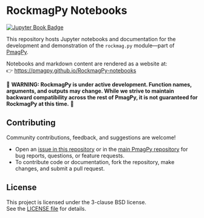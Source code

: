 # RockmagPy Notebooks

[![Jupyter Book Badge](https://jupyterbook.org/badge.svg)](https://pmagpy.github.io/RockmagPy-notebooks)

This repository hosts Jupyter notebooks and documentation for the development and demonstration of the `rockmag.py` module—part of [PmagPy](https://github.com/PmagPy/PmagPy).

Notebooks and markdown content are rendered as a website at:  
👉 https://pmagpy.github.io/RockmagPy-notebooks

🚧 **WARNING: RockmagPy is under active development. Function names, arguments, and outputs may change. While we strive to maintain backward compatibility across the rest of PmagPy, it is not guaranteed for RockmagPy at this time.** 🚧

## Contributing

Community contributions, feedback, and suggestions are welcome!

- Open an [issue in this repository](https://github.com/PmagPy/RockmagPy-notebooks/issues) or in the [main PmagPy repository](https://github.com/PmagPy/PmagPy/issues) for bug reports, questions, or feature requests.
- To contribute code or documentation, fork the repository, make changes, and submit a pull request.

## License

This project is licensed under the 3-clause BSD license.  
See the [LICENSE file](https://github.com/PmagPy/RockmagPy-notebooks/blob/main/LICENSE) for details.
